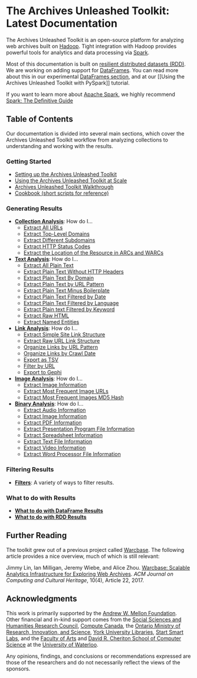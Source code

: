# The Archives Unleashed Toolkit: Latest Documentation

The Archives Unleashed Toolkit is an open-source platform for analyzing web archives built on [Hadoop](https://hadoop.apache.org/). Tight integration with Hadoop provides powerful tools for analytics and data processing via [Spark](http://spark.apache.org/).

Most of this documentation is built on [resilient distributed datasets (RDD)](https://spark.apache.org/docs/latest/rdd-programming-guide.html). We are working on adding support for [DataFrames](https://spark.apache.org/docs/latest/sql-programming-guide.html#datasets-and-dataframes). You can read more about this in our experimental [DataFrames section](#dataframes), and at our [[Using the Archives Unleashed Toolkit with PySpark]] tutorial.

If you want to learn more about [Apache Spark](https://spark.apache.org/), we highly recommend [Spark: The Definitive Guide](http://shop.oreilly.com/product/0636920034957.do) 

## Table of Contents

Our documentation is divided into several main sections, which cover the Archives Unleashed Toolkit workflow from analyzing collections to understanding and working with the results.

### Getting Started

- [Setting up the Archives Unleashed Toolkit](setting-up-aut.md)
- [Using the Archives Unleashed Toolkit at Scale](aut-at-scale.md)
- [Archives Unleashed Toolkit Walkthrough](toolkit-walkthrough.md)
- [Cookbook (short scripts for reference)](cookbook.md)

### Generating Results
- [**Collection Analysis**](collection-analysis.md): How do I...
  - [Extract All URLs](collection-analysis.md#Extract-All-URLs)
  - [Extract Top-Level Domains](collection-analysis.md#Extract-Top-Level-Domains)
  - [Extract Different Subdomains](collection-analysis.md#Extract-Different-Subdomains)
  - [Extract HTTP Status Codes](collection-analysis.md#Extract-HTTP-Status-Codes)
  - [Extract the Location of the Resource in ARCs and WARCs](collection-analysis.md#Extract-the-Location-of-the-Resource-in-ARCs-and-WARCs)
- [**Text Analysis**](https://github.com/archivesunleashed/aut-docs-new/blob/master/current/text-analysis.md): How do I...
  - [Extract All Plain Text](text-analysis.md#Extract-All-Plain-Text)
  - [Extract Plain Text Without HTTP Headers](text-analysis.md#Extract-Plain-Text-Without-HTTP-Headers)
  - [Extract Plain Text By Domain](text-analysis.md#Extract-Plain-Text-By-Domain)
  - [Extract Plain Text by URL Pattern](text-analysis.md#Extract-Plain-Text-by-URL-Pattern)
  - [Extract Plain Text Minus Boilerplate](text-analysis.md#Extract-Plain-Text-Minus-Boilerplate)
  - [Extract Plain Text Filtered by Date](text-analysis.md#Extract-Plain-Text-Filtered-by-Date)
  - [Extract Plain Text Filtered by Language](text-analysis.md#Extract-Plain-Text-Filtered-by-Language)
  - [Extract Plain text Filtered by Keyword](text-analysis.md#Extract-Plain-Text-Filtered-by-Keyword)
  - [Extract Raw HTML](text-analysis.md#Extract-Raw-HTML)
  - [Extract Named Entities](text-analysis.md#Extract-Named-Entities)
- **[Link Analysis](https://github.com/archivesunleashed/aut-docs-new/blob/master/current/link-analysis.md)**: How do I...
  - [Extract Simple Site Link Structure](link-analysis.md#Extract-Simple-Site-Link-Structure)
  - [Extract Raw URL Link Structure](link-analysis.md#Extract-Raw-URL-Link-Structure)
  - [Organize Links by URL Pattern](link-analysis.md#Organize-Links-by-URL-Pattern)
  - [Organize Links by Crawl Date](link-analysis.md#Organize-Links-by-Crawl-Date)
  - [Export as TSV](link-analysis.md#Export-as-TSV)
  - [Filter by URL](link-analysis.md#Filter-by-URL)
  - [Export to Gephi](link-analysis.md#Export-to-Gephi)
- **[Image Analysis](image-analysis.md)**: How do I...
  - [Extract Image Information](image-analysis.md#Extract-Image-information)
  - [Extract Most Frequent Image URLs](image-analysis.md#Most-Frequent-Image-URLs)
  - [Extract Most Frequent Images MD5 Hash](image-analysis.md#Most-Frequent-Images-MD5-Hash)
- **[Binary Analysis](binary-analysis.md)**: How do I...
  - [Extract Audio Information](binary-analysis.md#Extract-Audio-Information)
  - [Extract Image Information](image-analysis.md#Extract-Image-information)
  - [Extract PDF Information](binary-analysis.md#Extract-PDF-Information)
  - [Extract Presentation Program File Information](binary-analysis.md#Extract-Presentation-Program-Files-Information)
  - [Extract Spreadsheet Information](binary-analysis.md#Extract-Spreadsheet-Information)
  - [Extract Text File Information](binary-analysis.md#Extract-Text-Files-Information)
  - [Extract Video Information](binary-analysis.md#Extract-Video-Information)
  - [Extract Word Processor File Information](binary-analysis.md#Extract-Word-Processor-Files-Information) 

### Filtering Results
- **[Filters](filters.md)**: A variety of ways to filter results.

### What to do with Results
- **[What to do with DataFrame Results](df-results.md)**
- **[What to do with RDD Results](rdd-results.md)**

## Further Reading

The toolkit grew out of a previous project called [Warcbase](https://github.com/lintool/warcbase). The following article provides a nice overview, much of which is still relevant:

Jimmy Lin, Ian Milligan, Jeremy Wiebe, and Alice Zhou. [Warcbase: Scalable Analytics Infrastructure for Exploring Web Archives](https://dl.acm.org/authorize.cfm?key=N46731). *ACM Journal on Computing and Cultural Heritage*, 10(4), Article 22, 2017.

## Acknowledgments

This work is primarily supported by the [Andrew W. Mellon Foundation](https://mellon.org/). Other financial and in-kind support comes from the [Social Sciences and Humanities Research Council](http://www.sshrc-crsh.gc.ca/), [Compute Canada](https://www.computecanada.ca/), the [Ontario Ministry of Research, Innovation, and Science](https://www.ontario.ca/page/ministry-research-innovation-and-science), [York University Libraries](https://www.library.yorku.ca/web/), [Start Smart Labs](http://www.startsmartlabs.com/), and the [Faculty of Arts](https://uwaterloo.ca/arts/) and [David R. Cheriton School of Computer Science](https://cs.uwaterloo.ca/) at the [University of Waterloo](https://uwaterloo.ca/).

Any opinions, findings, and conclusions or recommendations expressed are those of the researchers and do not necessarily reflect the views of the sponsors.
